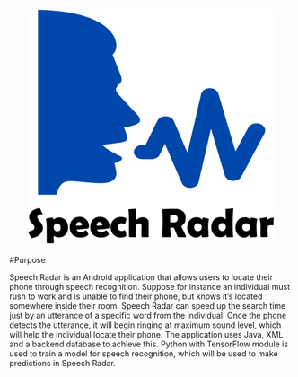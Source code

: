 <p align="center">
 <img src="https://github.com/ish2nv/Computing-Project/blob/master/Logo/speech%20radar%20entire%20logo.png">
</p>

#Purpose

Speech Radar is an Android application that allows users to locate their phone through speech recognition. Suppose for instance an individual must rush to work and is unable to find their phone, but knows it’s located somewhere inside their room. Speech Radar can speed up the search time just by an utterance of a specific word from the individual. Once the phone detects the utterance, it will begin ringing at maximum sound level, which will help the individual locate their phone. The application uses Java, XML and a backend database to achieve this. Python with TensorFlow module is used to train a model for speech recognition, which will be used to make predictions in Speech Radar. 
